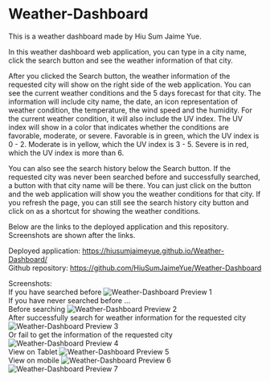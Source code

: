 # Weather-Dashboard

This is a weather dashboard made by Hiu Sum Jaime Yue.    

In this weather dashboard web application, you can type in a city name, click the search button and see the weather information of that city.              

After you clicked the Search button, the weather information of the requested city will show on the right side of the web application. You can see the current weather conditions and the 5 days forecast for that city. The information will include city name, the date, an icon representation of weather condition, the temperature, the wind speed and the humidity. For the current weather condition, it will also include the UV index. The UV index will show in a color that indicates whether the conditions are favorable, moderate, or severe. Favorable is in green, which the UV index is 0 - 2. Moderate is in yellow, which the UV index is 3 - 5. Severe is in red, which the UV index is more than 6.      

You can also see the search history below the Search button. If the requested city was never been searched before and successfully searched, a button with that city name will be there. You can just click on the button and the web application will show you the weather conditions for that city. If you refresh the page, you can still see the search history city button and click on as a shortcut for showing the weather conditions.             

Below are the links to the deployed application and this repository. Screenshots are shown after the links.

Deployed application: https://hiusumjaimeyue.github.io/Weather-Dashboard/        
Github repository: https://github.com/HiuSumJaimeYue/Weather-Dashboard         

Screenshots:     
If you have searched before
![Weather-Dashboard Preview 1](web "Weather-Dashboard Preview 1")  
If you have never searched before ...       
Before searching 
![Weather-Dashboard Preview 2](web "Weather-Dashboard Preview 2")            
After successfully search for weather information for the requested city
![Weather-Dashboard Preview 3](web "Weather-Dashboard Preview 3")       
Or fail to get the information of the requested city   
![Weather-Dashboard Preview 4](web "Weather-Dashboard Preview 4")      
View on Tablet
![Weather-Dashboard Preview 5](web "Weather-Dashboard Preview 5")      
View on mobile
![Weather-Dashboard Preview 6](web "Weather-Dashboard Preview 6")      
![Weather-Dashboard Preview 7](web "Weather-Dashboard Preview 7")  
